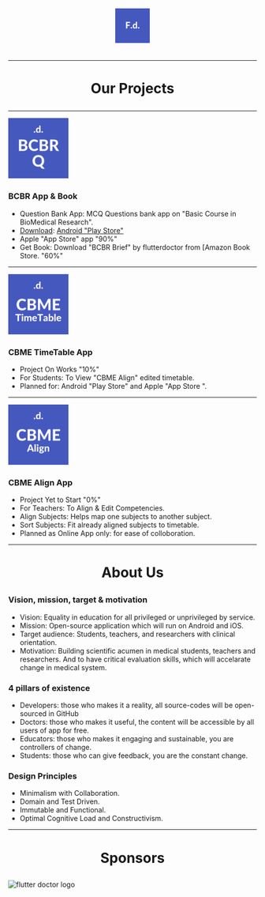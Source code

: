 # <p align="center"><img alt="FlutterDoctor.com" src="logos/FlutterDoctor.svg" width="70"></p>
---
# <p align="center">Our Projects
---
[<img alt="FlutterDoctor.com" src="logos/BCBRQ.svg" width="122">]()
### BCBR App & Book
- Question Bank App: MCQ Questions bank app on "Basic Course in BioMedical Research".
- [Download](https://play.google.com/store/apps/details?id=com.flutterdoctor.fd_bcbr): [Android "Play Store"](https://play.google.com/store/apps/details?id=com.flutterdoctor.fd_bcbr) 
- Apple "App Store" app "90%" 
- Get Book: Download "BCBR Brief" by flutterdoctor from [Amazon Book Store. "60%" 
---
[<img alt="FlutterDoctor.com" src="logos/CBMETImeTable.svg" width="122">]()
### CBME TimeTable App
- Project On Works "10%" 
- For Students: To View "CBME Align" edited timetable.
- Planned for: Android "Play Store" and Apple "App Store ".
---
[<img alt="FlutterDoctor.com" src="logos/CBMEAlign.svg" width="122">]()
### CBME Align App
- Project Yet to Start "0%" 
- For Teachers: To Align & Edit Competencies. 
- Align Subjects: Helps map one subjects to another subject.
- Sort Subjects: Fit already aligned subjects to timetable.
- Planned as Online App only: for ease of colloboration.
 
---
# <p align="center">About Us
### Vision, mission, target & motivation 
* Vision: Equality in education for all privileged or unprivileged by service.
* Mission: Open-source application which will run on Android and iOS. 
* Target audience: Students, teachers, and researchers with clinical orientation. 
* Motivation: Building scientific acumen in medical students, teachers and researchers. And to have critical evaluation skills, which will accelarate change in medical system. 

### 4 pillars of existence
* Developers: those who makes it a reality, all source-codes will be open-sourced in GitHub  
* Doctors: those who makes it useful, the content will be accessible by all users of app for free. 
* Educators: those who makes it engaging and sustainable, you are controllers of change.
* Students: those who can give feedback, you are the constant change. 

### Design Principles 
* Minimalism with Collaboration. 
* Domain and Test Driven.
* Immutable and Functional.
* Optimal Cognitive Load and Constructivism.

---
# <p align="center">Sponsors
<img alt="flutter doctor logo" src="logos/SponSIMATS.png" width="100">
